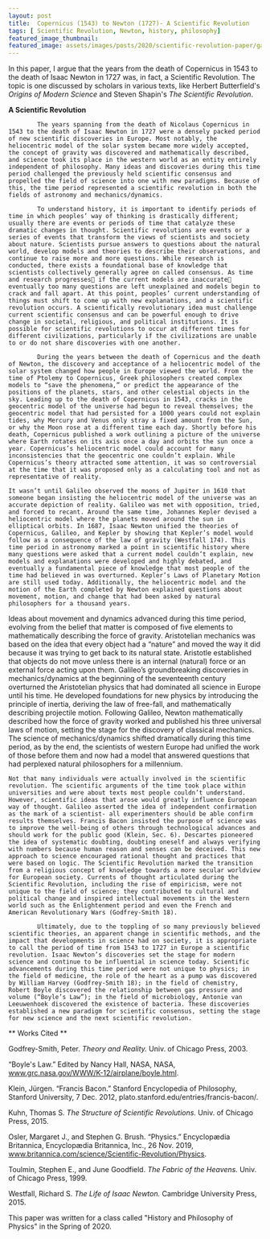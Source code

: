 ```yaml
---
layout: post
title:  Copernicus (1543) to Newton (1727)- A Scientific Revolution
tags: [ Scientific Revolution, Newton, history, philosophy]
featured_image_thumbnail:
featured_image: assets/images/posts/2020/scientific-revolution-paper/galileo.png
---
```


In this paper, I argue that the years from the death of Copernicus in 1543 to the death of Isaac Newton in 1727 was, in fact, a Scientific Revolution. The topic is one discussed by scholars in various texts, like Herbert Butterfield's *Origins of Modern Science* and Steven Shapin's *The Scientific Revolution*.

**A Scientific Revolution**

        	The years spanning from the death of Nicolaus Copernicus in 1543 to the death of Isaac Newton in 1727 were a densely packed period of new scientific discoveries in Europe. Most notably, the heliocentric model of the solar system became more widely accepted, the concept of gravity was discovered and mathematically described, and science took its place in the western world as an entity entirely independent of philosophy. Many ideas and discoveries during this time period challenged the previously held scientific consensus and propelled the field of science into one with new paradigms. Because of this, the time period represented a scientific revolution in both the fields of astronomy and mechanics/dynamics.
	
        	To understand history, it is important to identify periods of time in which peoples’ way of thinking is drastically different; usually there are events or periods of time that catalyze these dramatic changes in thought. Scientific revolutions are events or a series of events that transform the views of scientists and society about nature. Scientists pursue answers to questions about the natural world, develop models and theories to describe their observations, and continue to raise more and more questions. While research is conducted, there exists a foundational base of knowledge that scientists collectively generally agree on called consensus. As time and research progresses if the current models are inaccurate eventually too many questions are left unexplained and models begin to crack and fall apart. At this point, peoples’ current understanding of things must shift to come up with new explanations, and a scientific revolution occurs. A scientifically revolutionary idea must challenge current scientific consensus and can be powerful enough to drive change in societal, religious, and political institutions. It is possible for scientific revolutions to occur at different times for different civilizations, particularly if the civilizations are unable to or do not share discoveries with one another.
	
        	During the years between the death of Copernicus and the death of Newton, the discovery and acceptance of a heliocentric model of the solar system changed how people in Europe viewed the world. From the time of Ptolemy to Copernicus, Greek philosophers created complex models to “save the phenomena,” or predict the appearance of the positions of the planets, stars, and other celestial objects in the sky. Leading up to the death of Copernicus in 1543, cracks in the geocentric model of the universe had begun to reveal themselves; the geocentric model that had persisted for a 1000 years could not explain tides, why Mercury and Venus only stray a fixed amount from the Sun, or why the Moon rose at a different time each day. Shortly before his death, Copernicus published a work outlining a picture of the universe where Earth rotates on its axis once a day and orbits the sun once a year. Copernicus’s heliocentric model could account for many inconsistencies that the geocentric one couldn’t explain. While Copernicus’s theory attracted some attention, it was so controversial at the time that it was proposed only as a calculating tool and not as representative of reality. 
	
	It wasn’t until Galileo observed the moons of Jupiter in 1610 that someone began insisting the heliocentric model of the universe was an accurate depiction of reality. Galileo was met with opposition, tried, and forced to recant. Around the same time, Johannes Kepler devised a heliocentric model where the planets moved around the sun in elliptical orbits. In 1687, Isaac Newton unified the theories of Copernicus, Galileo, and Kepler by showing that Kepler’s model would follow as a consequence of the law of gravity (Westfall 174). This time period in astronomy marked a point in scientific history where many questions were asked that a current model couldn’t explain, new models and explanations were developed and highly debated, and eventually a fundamental piece of knowledge that most people of the time had believed in was overturned. Kepler’s Laws of Planetary Motion are still used today. Additionally, the heliocentric model and the motion of the Earth completed by Newton explained questions about movement, motion, and change that had been asked by natural philosophers for a thousand years.
Ideas about movement and dynamics advanced during this time period, evolving from the belief that matter is composed of five elements to mathematically describing the force of gravity. Aristotelian mechanics was based on the idea that every object had a “nature” and moved the way it did because it was trying to get back to its natural state. Aristotle established that objects do not move unless there is an internal (natural) force or an external force acting upon them. Galileo’s groundbreaking discoveries in mechanics/dynamics at the beginning of the seventeenth century overturned the Aristotelian physics that had dominated all science in Europe until his time. He developed foundations for new physics by introducing the principle of inertia, deriving the law of free-fall, and mathematically describing projectile motion. Following Galileo, Newton mathematically described how the force of gravity worked and published his three universal laws of motion, setting the stage for the discovery of classical mechanics. The science of mechanics/dynamics shifted dramatically during this time period, as by the end, the scientists of western Europe had unified the work of those before them and now had a model that answered questions that had perplexed natural philosophers for a millennium.

	Not that many individuals were actually involved in the scientific revolution. The scientific arguments of the time took place within universities and were about texts most people couldn’t understand. However, scientific ideas that arose would greatly influence European way of thought. Galileo asserted the idea of independent confirmation as the mark of a scientist- all experimenters should be able confirm results themselves. Francis Bacon insisted the purpose of science was to improve the well-being of others through technological advances and should work for the public good (Klein, Sec. 6). Descartes pioneered the idea of systematic doubting, doubting oneself and always verifying with numbers because human reason and senses can be deceived. This new approach to science encouraged rational thought and practices that were based on logic. The Scientific Revolution marked the transition from a religious concept of knowledge towards a more secular worldview for European society. Currents of thought articulated during the Scientific Revolution, including the rise of empiricism, were not unique to the field of science; they contributed to cultural and political change and inspired intellectual movements in the Western world such as the Enlightenment period and even the French and American Revolutionary Wars (Godfrey-Smith 18).
	
        	Ultimately, due to the toppling of so many previously believed scientific theories, an apparent change in scientific methods, and the impact that developments in science had on society, it is appropriate to call the period of time from 1543 to 1727 in Europe a scientific revolution. Isaac Newton’s discoveries set the stage for modern science and continue to be influential in science today. Scientific advancements during this time period were not unique to physics; in the field of medicine, the role of the heart as a pump was discovered by William Harvey (Godfrey-Smith 18); in the field of chemistry, Robert Boyle discovered the relationship between gas pressure and volume (“Boyle’s Law”); in the field of microbiology, Antonie van Leeuwenhoek discovered the existence of bacteria. These discoveries established a new paradigm for scientific consensus, setting the stage for new science and the next scientific revolution.

** Works Cited **

Godfrey-Smith, Peter. *Theory and Reality.* Univ. of Chicago Press, 2003.

“Boyle's Law.” Edited by Nancy Hall, NASA, NASA, www.grc.nasa.gov/WWW/K-12/airplane/boyle.html.

Klein, Jürgen. “Francis Bacon.” Stanford Encyclopedia of Philosophy, Stanford University, 7 Dec. 2012, plato.stanford.edu/entries/francis-bacon/.

Kuhn, Thomas S. *The Structure of Scientific Revolutions.* Univ. of Chicago Press, 2015.

Osler, Margaret J., and Stephen G. Brush. “Physics.” Encyclopædia Britannica, Encyclopædia Britannica, Inc., 26 Nov. 2019, www.britannica.com/science/Scientific-Revolution/Physics.

Toulmin, Stephen E., and June Goodfield. *The Fabric of the Heavens.* Univ. of Chicago Press, 1999.

Westfall, Richard S. *The Life of Isaac Newton.* Cambridge University Press, 2015.

This paper was written for a class called "History and Philosophy of Physics" in the Spring of 2020.
